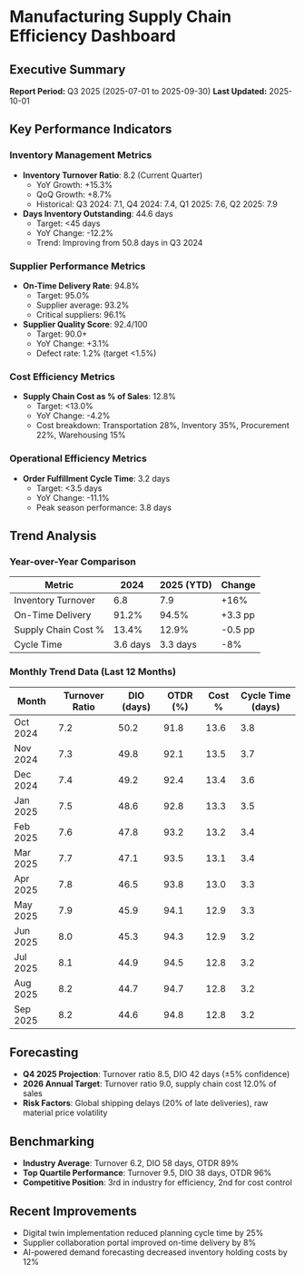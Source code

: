 # Manufacturing Supply Chain Efficiency Dashboard

## Executive Summary
**Report Period:** Q3 2025 (2025-07-01 to 2025-09-30)
**Last Updated:** 2025-10-01

## Key Performance Indicators

### Inventory Management Metrics
- **Inventory Turnover Ratio**: 8.2 (Current Quarter)
  - YoY Growth: +15.3%
  - QoQ Growth: +8.7%
  - Historical: Q3 2024: 7.1, Q4 2024: 7.4, Q1 2025: 7.6, Q2 2025: 7.9
- **Days Inventory Outstanding**: 44.6 days
  - Target: <45 days
  - YoY Change: -12.2%
  - Trend: Improving from 50.8 days in Q3 2024

### Supplier Performance Metrics
- **On-Time Delivery Rate**: 94.8%
  - Target: 95.0%
  - Supplier average: 93.2%
  - Critical suppliers: 96.1%
- **Supplier Quality Score**: 92.4/100
  - Target: 90.0+
  - YoY Change: +3.1%
  - Defect rate: 1.2% (target <1.5%)

### Cost Efficiency Metrics
- **Supply Chain Cost as % of Sales**: 12.8%
  - Target: <13.0%
  - YoY Change: -4.2%
  - Cost breakdown: Transportation 28%, Inventory 35%, Procurement 22%, Warehousing 15%

### Operational Efficiency Metrics
- **Order Fulfillment Cycle Time**: 3.2 days
  - Target: <3.5 days
  - YoY Change: -11.1%
  - Peak season performance: 3.8 days

## Trend Analysis

### Year-over-Year Comparison
| Metric | 2024 | 2025 (YTD) | Change |
|--------|------|------------|--------|
| Inventory Turnover | 6.8 | 7.9 | +16% |
| On-Time Delivery | 91.2% | 94.5% | +3.3 pp |
| Supply Chain Cost % | 13.4% | 12.9% | -0.5 pp |
| Cycle Time | 3.6 days | 3.3 days | -8% |

### Monthly Trend Data (Last 12 Months)
| Month | Turnover Ratio | DIO (days) | OTDR (%) | Cost % | Cycle Time (days) |
|-------|----------------|------------|----------|--------|-------------------|
| Oct 2024 | 7.2 | 50.2 | 91.8 | 13.6 | 3.8 |
| Nov 2024 | 7.3 | 49.8 | 92.1 | 13.5 | 3.7 |
| Dec 2024 | 7.4 | 49.2 | 92.4 | 13.4 | 3.6 |
| Jan 2025 | 7.5 | 48.6 | 92.8 | 13.3 | 3.5 |
| Feb 2025 | 7.6 | 47.8 | 93.2 | 13.2 | 3.4 |
| Mar 2025 | 7.7 | 47.1 | 93.5 | 13.1 | 3.4 |
| Apr 2025 | 7.8 | 46.5 | 93.8 | 13.0 | 3.3 |
| May 2025 | 7.9 | 45.9 | 94.1 | 12.9 | 3.3 |
| Jun 2025 | 8.0 | 45.3 | 94.3 | 12.9 | 3.2 |
| Jul 2025 | 8.1 | 44.9 | 94.5 | 12.8 | 3.2 |
| Aug 2025 | 8.2 | 44.7 | 94.7 | 12.8 | 3.2 |
| Sep 2025 | 8.2 | 44.6 | 94.8 | 12.8 | 3.2 |

## Forecasting
- **Q4 2025 Projection**: Turnover ratio 8.5, DIO 42 days (±5% confidence)
- **2026 Annual Target**: Turnover ratio 9.0, supply chain cost 12.0% of sales
- **Risk Factors**: Global shipping delays (20% of late deliveries), raw material price volatility

## Benchmarking
- **Industry Average**: Turnover 6.2, DIO 58 days, OTDR 89%
- **Top Quartile Performance**: Turnover 9.5, DIO 38 days, OTDR 96%
- **Competitive Position**: 3rd in industry for efficiency, 2nd for cost control

## Recent Improvements
- Digital twin implementation reduced planning cycle time by 25%
- Supplier collaboration portal improved on-time delivery by 8%
- AI-powered demand forecasting decreased inventory holding costs by 12%
